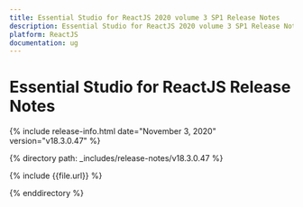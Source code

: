 ```yaml
---
title: Essential Studio for ReactJS 2020 volume 3 SP1 Release Notes  
description: Essential Studio for ReactJS 2020 volume 3 SP1 Release Notes  
platform: ReactJS
documentation: ug
---
```


# Essential Studio for ReactJS  Release Notes  

{% include release-info.html date="November 3, 2020"  version="v18.3.0.47" %} 


{% directory path: _includes/release-notes/v18.3.0.47 %}

{% include {{file.url}} %}

{% enddirectory %}